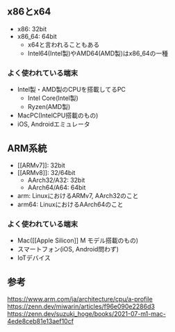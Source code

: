 ## x86とx64
* x86: 32bit
* x86_64: 64bit
	- x64と言われることもある
	- Intel64(Intel製)やAMD64(AMD製)はx86_64の一種

### よく使われている端末
* Intel製・AMD製のCPUを搭載してるPC
	- Intel Core(Intel製)
	- Ryzen(AMD製)
* MacPC(IntelCPU搭載のもの)
* iOS, Androidエミュレータ

## ARM系統
* [[ARMv7]]: 32bit
* [[ARMv8]]: 32/64bit
	- AArch32/A32: 32bit
	- AArch64/A64: 64bit
* arm: LinuxにおけるARMv7, AArch32のこと
* arm64: LinuxにおけるAArch64のこと

### よく使われている端末
* Mac([[Apple Silicon]] M モデル搭載のもの)
* スマートフォン(iOS, Android問わず)
* IoTデバイス

## 参考
<https://www.arm.com/ja/architecture/cpu/a-profile>  
<https://zenn.dev/miwarin/articles/f96e090e2286d3>  
<https://zenn.dev/suzuki_hoge/books/2021-07-m1-mac-4ede8ceb81e13aef10cf>
